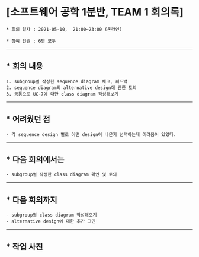 # [소프트웨어 공학 1분반, TEAM 1 회의록]
    * 회의 일자 : 2021-05-10,  21:00~23:00 (온라인)

    * 참여 인원 : 6명 모두

---

## * 회의 내용

    1. subgroup별 작성한 sequence diagram 체크, 피드백 
    2. sequence diagram의 alternative design에 관한 토의
    3. 공통으로 UC-7에 대한 class diagram 작성해보기

---

## * 어려웠던 점

    - 각 sequence design 별로 어떤 design이 나은지 선택하는데 어려움이 있었다.

---

## * 다음 회의에서는

    - subgroup별 작성한 class diagram 확인 및 토의

--- 

## * 다음 회의까지

    - subgroup별 class diagram 작성해오기
    - alternative design에 대한 추가 고민
  

--- 

## * 작업 사진







